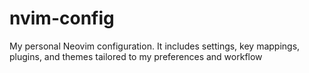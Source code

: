 # nvim-config
My personal Neovim configuration. It includes settings, key mappings, plugins, and themes tailored to my preferences and workflow
